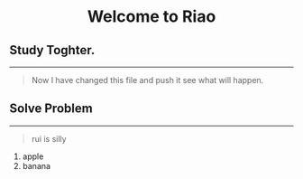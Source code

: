 # <center>Welcome to Riao</center>
## Study Toghter.
***
> Now I have changed this file and push it
> see what will happen.
## Solve Problem
***

> rui is silly
1. apple
2. banana

